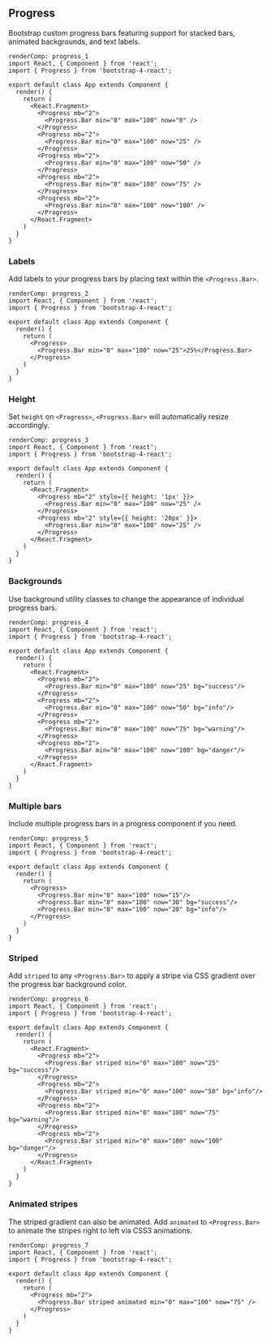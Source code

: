 ## Progress

Bootstrap custom progress bars featuring support for stacked bars, animated backgrounds, and text labels.

```
renderComp: progress_1
import React, { Component } from 'react';
import { Progress } from 'bootstrap-4-react';

export default class App extends Component {
  render() {
    return (
      <React.Fragment>
        <Progress mb="2">
          <Progress.Bar min="0" max="100" now="0" />
        </Progress>
        <Progress mb="2">
          <Progress.Bar min="0" max="100" now="25" />
        </Progress>
        <Progress mb="2">
          <Progress.Bar min="0" max="100" now="50" />
        </Progress>
        <Progress mb="2">
          <Progress.Bar min="0" max="100" now="75" />
        </Progress>
        <Progress mb="2">
          <Progress.Bar min="0" max="100" now="100" />
        </Progress>
      </React.Fragment>
    )
  }
}
```

### Labels

Add labels to your progress bars by placing text within the `<Progress.Bar>`.

```
renderComp: progress_2
import React, { Component } from 'react';
import { Progress } from 'bootstrap-4-react';

export default class App extends Component {
  render() {
    return (
      <Progress>
        <Progress.Bar min="0" max="100" now="25">25%</Progress.Bar>
      </Progress>
    )
  }
}
```

### Height

Set `height` on `<Progress>`, `<Progress.Bar>` will automatically resize accordingly.

```
renderComp: progress_3
import React, { Component } from 'react';
import { Progress } from 'bootstrap-4-react';

export default class App extends Component {
  render() {
    return (
      <React.Fragment>
        <Progress mb="2" style={{ height: '1px' }}>
          <Progress.Bar min="0" max="100" now="25" />
        </Progress>
        <Progress mb="2" style={{ height: '20px' }}>
          <Progress.Bar min="0" max="100" now="25" />
        </Progress>
      </React.Fragment>
    )
  }
}
```

### Backgrounds

Use background utility classes to change the appearance of individual progress bars.

```
renderComp: progress_4
import React, { Component } from 'react';
import { Progress } from 'bootstrap-4-react';

export default class App extends Component {
  render() {
    return (
      <React.Fragment>
        <Progress mb="2">
          <Progress.Bar min="0" max="100" now="25" bg="success"/>
        </Progress>
        <Progress mb="2">
          <Progress.Bar min="0" max="100" now="50" bg="info"/>
        </Progress>
        <Progress mb="2">
          <Progress.Bar min="0" max="100" now="75" bg="warning"/>
        </Progress>
        <Progress mb="2">
          <Progress.Bar min="0" max="100" now="100" bg="danger"/>
        </Progress>
      </React.Fragment>
    )
  }
}
```

### Multiple bars

Include multiple progress bars in a progress component if you need.

```
renderComp: progress_5
import React, { Component } from 'react';
import { Progress } from 'bootstrap-4-react';

export default class App extends Component {
  render() {
    return (
      <Progress>
        <Progress.Bar min="0" max="100" now="15"/>
        <Progress.Bar min="0" max="100" now="30" bg="success"/>
        <Progress.Bar min="0" max="100" now="20" bg="info"/>
      </Progress>
    )
  }
}
```

### Striped

Add `striped` to any `<Progress.Bar>` to apply a stripe via CSS gradient over the progress bar background color.

```
renderComp: progress_6
import React, { Component } from 'react';
import { Progress } from 'bootstrap-4-react';

export default class App extends Component {
  render() {
    return (
      <React.Fragment>
        <Progress mb="2">
          <Progress.Bar striped min="0" max="100" now="25" bg="success"/>
        </Progress>
        <Progress mb="2">
          <Progress.Bar striped min="0" max="100" now="50" bg="info"/>
        </Progress>
        <Progress mb="2">
          <Progress.Bar striped min="0" max="100" now="75" bg="warning"/>
        </Progress>
        <Progress mb="2">
          <Progress.Bar striped min="0" max="100" now="100" bg="danger"/>
        </Progress>
      </React.Fragment>
    )
  }
}
```

### Animated stripes

The striped gradient can also be animated. Add `animated` to `<Progress.Bar>` to animate the stripes right to left via CSS3 animations.

```
renderComp: progress_7
import React, { Component } from 'react';
import { Progress } from 'bootstrap-4-react';

export default class App extends Component {
  render() {
    return (
      <Progress mb="2">
        <Progress.Bar striped animated min="0" max="100" now="75" />
      </Progress>
    )
  }
}
```
